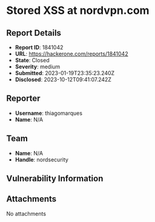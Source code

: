 # Stored XSS  at nordvpn.com

## Report Details
- **Report ID**: 1841042
- **URL**: https://hackerone.com/reports/1841042
- **State**: Closed
- **Severity**: medium
- **Submitted**: 2023-01-19T23:35:23.240Z
- **Disclosed**: 2023-10-12T09:41:07.242Z

## Reporter
- **Username**: thiagomarques
- **Name**: N/A

## Team
- **Name**: N/A
- **Handle**: nordsecurity

## Vulnerability Information


## Attachments
No attachments
